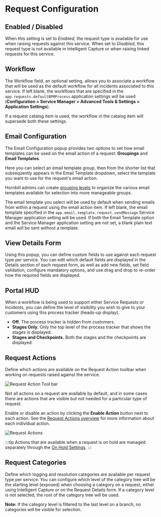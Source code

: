 # Request Configuration
## Enabled / Disabled
When this setting is set to *Enabled*, the request type is available for use when raising requests against this service. When set to *Disabled*, this request type is not available in Intelligent Capture or when raising linked requests for this service.

## Workflow
The Workflow field, an optional setting, allows you to associate a workflow that will be used as the default workflow for all incidents associated to this service. If left blank, the workflows that are specified in the `app.requests.defaultBPMProcess` application settings will be used (**Configuration > Service Manager > Advanced Tools & Settings > Application Settings**). 

If a request catalog item is used, the workflow in the catalog item will supersede both these settings.

## Email Configuration
The Email Configuration popup provides two options to set how email templates can be used on the email action of a request: **Groupings** and **Email Templates**.

Here you can select an email template group, then from the shorter list that subsequently appears in the Email Template dropdown, select the template you want to use for the request's email action.

Hornbill admins can create [grouping levels](/servicemanager-config/customize/email-templates#grouping) to organize the various email templates available for selection into more manageable groups.

The email template you select will be used by default when sending emails from within a request using the email action item. If left blank, the email template specified in the `app.email.template.request.sendMessage` Service Manager application setting will be used. If both the Email Template option and the Service Manager application setting are not set, a blank plain text email will be sent without a template.

## View Details Form
Using this popup, you can define custom fields to use against each request type per service. You can edit which default fields are displayed in the Details section of each request form, as well as add new fields, set field validation, configure mandatory options, and use drag and drop to re-order how the required fields are displayed.

## Portal HUD
When a workflow is being used to support either Service Requests or Incidents, you can define the level of visibility you wish to give to your customers using this process tracker (heads-up display).
* **Off.** The process tracker is hidden from customers.
* **Stages Only.** Only the top level of the process tracker that shows the stages is displayed.
* **Stages and Checkpoints.** Both the stages and the checkpoints are displayed.

## Request Actions
Define which actions are available on the Request Action toolbar when working on requests raised against the service.

![Request Action Tool bar](/_books/servicemanager-user-guide/service-portfolio/services/images/request-action-toolbar.png)

Not all actions on a request are available by default, and in some cases there are actions that are visible but not needed for a particular type of request. 

Enable or disable an action by clicking the **Enable Action** button next to each action. See the [Request Actions overview](/servicemanager-user-guide/service-portfolio/requests/request-actions) for more information about each individual action.

![Request Actions](/_books/servicemanager-user-guide/service-portfolio/services/images/request-actions.png)

:::tip
Actions that are available when a request is on hold are managed separately through the [On Hold Settings](/servicemanager-config/administration/request-settings#on-hold-settings).
:::

## Request Categories
Define which logging and resolution categories are available per request type per service. You can configure which level of the category tree will be the starting level (exposed) when choosing a category on a request, either using Intelligent Capture or on the Request Details form. If a category level is not selected, the root of the category tree will be used.

**Note:** If the category level is filtered to the last level on a branch, no categories will be visible for selection.